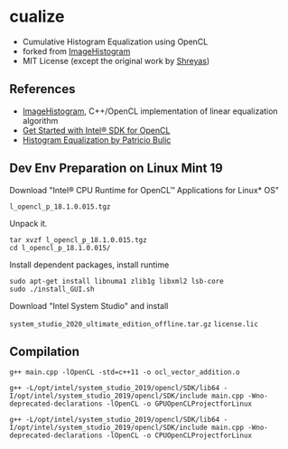 # cualize

* Cumulative Histogram Equalization using OpenCL
* forked from [ImageHistogram](https://github.com/shreyasbhatia09/ImageHistogram)
* MIT License (except the original work by [Shreyas](https://github.com/shreyasbhatia09))


## References

* [ImageHistogram](https://github.com/shreyasbhatia09/ImageHistogram), C++/OpenCL implementation of linear equalization algorithm
* [Get Started with Intel® SDK for OpenCL](https://software.intel.com/en-us/articles/sdk-for-opencl-2019-gsg-linux-os)
* [Histogram Equalization by Patricio Bulic](https://ucilnica.fri.uni-lj.si/pluginfile.php/133289/mod_resource/content/0/HistogramEquilization2019.pdf)


## Dev Env Preparation on Linux Mint 19

Download "Intel® CPU Runtime for OpenCL™ Applications for Linux* OS"

`l_opencl_p_18.1.0.015.tgz`

Unpack it.

    tar xvzf l_opencl_p_18.1.0.015.tgz
    cd l_opencl_p_18.1.0.015/

Install dependent packages, install runtime

    sudo apt-get install libnuma1 zlib1g libxml2 lsb-core
    sudo ./install_GUI.sh


Download "Intel System Studio" and install

`system_studio_2020_ultimate_edition_offline.tar.gz`
`license.lic`


## Compilation

    g++ main.cpp -lOpenCL -std=c++11 -o ocl_vector_addition.o

    g++ -L/opt/intel/system_studio_2019/opencl/SDK/lib64 -I/opt/intel/system_studio_2019/opencl/SDK/include main.cpp -Wno-deprecated-declarations -lOpenCL -o GPUOpenCLProjectforLinux

    g++ -L/opt/intel/system_studio_2019/opencl/SDK/lib64 -I/opt/intel/system_studio_2019/opencl/SDK/include main.cpp -Wno-deprecated-declarations -lOpenCL -o CPUOpenCLProjectforLinux
